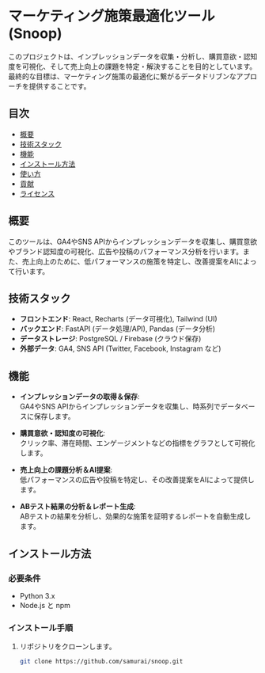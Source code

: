 # マーケティング施策最適化ツール (Snoop)

このプロジェクトは、インプレッションデータを収集・分析し、購買意欲・認知度を可視化、そして売上向上の課題を特定・解決することを目的としています。最終的な目標は、マーケティング施策の最適化に繋がるデータドリブンなアプローチを提供することです。

## 目次

- [概要](#概要)
- [技術スタック](#技術スタック)
- [機能](#機能)
- [インストール方法](#インストール方法)
- [使い方](#使い方)
- [貢献](#貢献)
- [ライセンス](#ライセンス)

## 概要

このツールは、GA4やSNS APIからインプレッションデータを収集し、購買意欲やブランド認知度の可視化、広告や投稿のパフォーマンス分析を行います。また、売上向上のために、低パフォーマンスの施策を特定し、改善提案をAIによって行います。

## 技術スタック

- **フロントエンド**: React, Recharts (データ可視化), Tailwind (UI)
- **バックエンド**: FastAPI (データ処理/API), Pandas (データ分析)
- **データストレージ**: PostgreSQL / Firebase (クラウド保存)
- **外部データ**: GA4, SNS API (Twitter, Facebook, Instagram など)

## 機能

- **インプレッションデータの取得＆保存**:  
  GA4やSNS APIからインプレッションデータを収集し、時系列でデータベースに保存します。

- **購買意欲・認知度の可視化**:  
  クリック率、滞在時間、エンゲージメントなどの指標をグラフとして可視化します。

- **売上向上の課題分析＆AI提案**:  
  低パフォーマンスの広告や投稿を特定し、その改善提案をAIによって提供します。

- **ABテスト結果の分析＆レポート生成**:  
  ABテストの結果を分析し、効果的な施策を証明するレポートを自動生成します。

## インストール方法

### 必要条件

- Python 3.x
- Node.js と npm

### インストール手順

1. リポジトリをクローンします。

   ```bash
   git clone https://github.com/samurai/snoop.git
